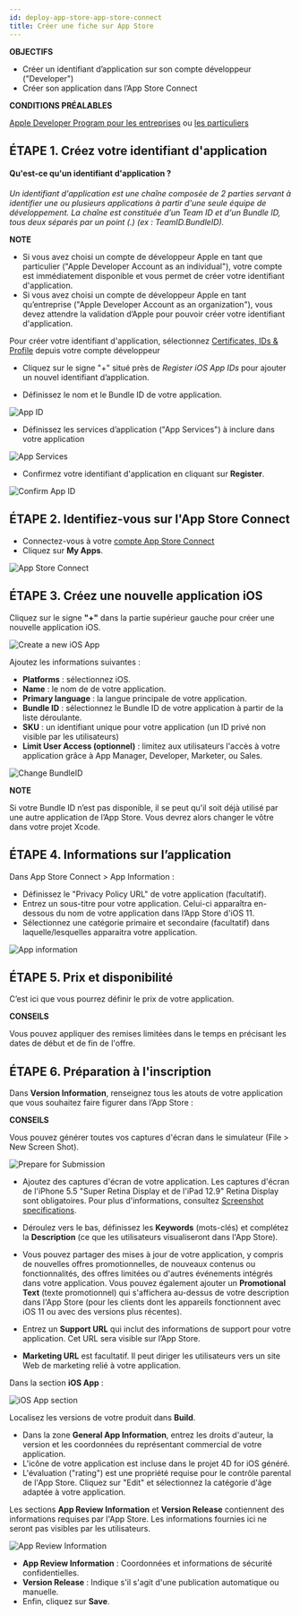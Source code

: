 ```yaml
---
id: deploy-app-store-app-store-connect
title: Créer une fiche sur App Store
---
```

<div class = "objectives"> 

**OBJECTIFS**

* Créer un identifiant d’application sur son compte développeur ("Developer")
* Créer son application dans l’App Store Connect</div> <div class = "prerequisites"> 

**CONDITIONS PRÉALABLES**

[Apple Developer Program pour les entreprises](register-apple-developer-program-organization.html) ou [les particuliers](register-apple-developer-program-individual.html)</div> 

## ÉTAPE 1. Créez votre identifiant d'application

#### Qu'est-ce qu'un identifiant d'application ?

*Un identifiant d'application est une chaîne composée de 2 parties servant à identifier une ou plusieurs applications à partir d'une seule équipe de développement. La chaîne est constituée d’un Team ID et d'un Bundle ID, tous deux séparés par un point (.) (ex : TeamID.BundleID).*<div class = "tips"> 

**NOTE**

* Si vous avez choisi un compte de développeur Apple en tant que particulier ("Apple Developer Account as an individual"), votre compte est immédiatement disponible et vous permet de créer votre identifiant d'application.
* Si vous avez choisi un compte de développeur Apple en tant qu’entreprise ("Apple Developer Account as an organization"), vous devez attendre la validation d’Apple pour pouvoir créer votre identifiant d'application.</div> 

Pour créer votre identifiant d'application, sélectionnez [Certificates, IDs & Profile](https://developer.apple.com/account/ios/identifier/bundle) depuis votre compte développeur

* Cliquez sur le signe "+" situé près de *Register iOS App IDs* pour ajouter un nouvel identifiant d’application.

* Définissez le nom et le Bundle ID de votre application.

![App ID](assets/en/deploy-app-store/Developer-account-App-ID.png)

* Définissez les services d’application ("App Services") à inclure dans votre application

![App Services](assets/en/deploy-app-store/App-Services-to-include.png)

* Confirmez votre identifiant d'application en cliquant sur **Register**.

![Confirm App ID](assets/en/deploy-app-store/Confirm-App-ID.png)

## ÉTAPE 2. Identifiez-vous sur l'App Store Connect

* Connectez-vous à votre [compte App Store Connect](https://appstoreconnect.apple.com)
* Cliquez sur **My Apps**.

![App Store Connect](assets/en/deploy-app-store/App-Store-Connect-home-page.png)

## ÉTAPE 3. Créez une nouvelle application iOS

Cliquez sur le signe **"+"** dans la partie supérieur gauche pour créer une nouvelle application iOS.

![Create a new iOS App](assets/en/deploy-app-store/Create-new-iOS-App.png)

Ajoutez les informations suivantes :

* **Platforms** : sélectionnez iOS.
* **Name** : le nom de de votre application.
* **Primary language** : la langue principale de votre application.
* **Bundle ID** : sélectionnez le Bundle ID de votre application à partir de la liste déroulante.
* **SKU** : un identifiant unique pour votre application (un ID privé non visible par les utilisateurs)
* **Limit User Access (optionnel)** : limitez aux utilisateurs l'accès à votre application grâce à App Manager, Developer, Marketer, ou Sales.

![Change BundleID](assets/en/deploy-app-store/Change-BundleID-Xcode-Project.png)<div class = "tips"> 

**NOTE**

Si votre Bundle ID n’est pas disponible, il se peut qu'il soit déjà utilisé par une autre application de l’App Store. Vous devrez alors changer le vôtre dans votre projet Xcode.</div> 

## ÉTAPE 4. Informations sur l’application

Dans App Store Connect > App Information :

* Définissez le "Privacy Policy URL" de votre application (facultatif).
* Entrez un sous-titre pour votre application. Celui-ci apparaîtra en-dessous du nom de votre application dans l’App Store d'iOS 11.
* Sélectionnez une catégorie primaire et secondaire (facultatif) dans laquelle/lesquelles apparaitra votre application.

![App information](assets/en/deploy-app-store/App-Store-Connect-app-information.png)

## ÉTAPE 5. Prix et disponibilité

C’est ici que vous pourrez définir le prix de votre application.<div class = "tips"> 

**CONSEILS**

Vous pouvez appliquer des remises limitées dans le temps en précisant les dates de début et de fin de l'offre.</div> 

## ÉTAPE 6. Préparation à l'inscription

Dans **Version Information**, renseignez tous les atouts de votre application que vous souhaitez faire figurer dans l’App Store :<div class = "tips"> 

**CONSEILS**

Vous pouvez générer toutes vos captures d'écran dans le simulateur (File > New Screen Shot).</div> 

![Prepare for Submission](assets/en/deploy-app-store/Prepare-for-submission-screenshot-description.png)

* Ajoutez des captures d'écran de votre application. Les captures d'écran de l'iPhone 5.5 "Super Retina Display et de l'iPad 12.9" Retina Display sont obligatoires. Pour plus d'informations, consultez [Screenshot specifications](https://help.apple.com/app-store-connect/#/devd274dd925).

* Déroulez vers le bas, définissez les **Keywords** (mots-clés) et complétez la **Description** (ce que les utilisateurs visualiseront dans l'App Store).

* Vous pouvez partager des mises à jour de votre application, y compris de nouvelles offres promotionnelles, de nouveaux contenus ou fonctionnalités, des offres limitées ou d'autres événements intégrés dans votre application. Vous pouvez également ajouter un **Promotional Text** (texte promotionnel) qui s'affichera au-dessus de votre description dans l'App Store (pour les clients dont les appareils fonctionnent avec iOS 11 ou avec des versions plus récentes).
* Entrez un **Support URL** qui inclut des informations de support pour votre application. Cet URL sera visible sur l’App Store.
* **Marketing URL** est facultatif. Il peut diriger les utilisateurs vers un site Web de marketing relié à votre application. 

Dans la section **iOS App** :

![iOS App section](assets/en/deploy-app-store/Prepare-for-submission-build-icon.png)

Localisez les versions de votre produit dans **Build**.

* Dans la zone **General App Information**, entrez les droits d'auteur, la version et les coordonnées du représentant commercial de votre application.
* L'icône de votre application est incluse dans le projet 4D for iOS généré.
* L'évaluation ("rating") est une propriété requise pour le contrôle parental de l'App Store. Cliquez sur "Edit" et sélectionnez la catégorie d'âge adaptée à votre application.

Les sections **App Review Information** et **Version Release** contiennent des informations requises par l'App Store. Les informations fournies ici ne seront pas visibles par les utilisateurs.

![App Review Information](assets/en/deploy-app-store/Prepare-for-submission-review-information.png)

* **App Review Information** : Coordonnées et informations de sécurité confidentielles. 
* **Version Release** : Indique s'il s'agit d'une publication automatique ou manuelle.
* Enfin, cliquez sur **Save**.